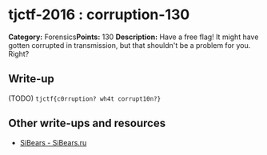 # tjctf-2016 : corruption-130

**Category:** Forensics**Points:** 130
**Description:** Have a free flag! It might have gotten corrupted in transmission, but that shouldn't be a problem for you. Right?

## Write-up

(TODO)
`tjctf{c0rruption? wh4t corrupt10n?}`

## Other write-ups and resources

* [SiBears - SiBears.ru](http://sibears.ru/labs/TJCTF-2016-corruption/)
